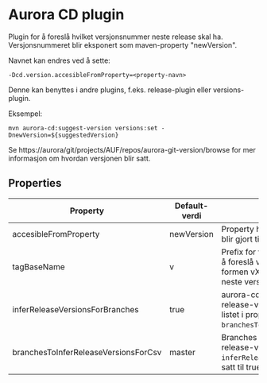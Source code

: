 # Aurora CD plugin

Plugin for å foreslå hvilket versjonsnummer neste release skal ha. Versjonsnummeret blir eksponert som maven-property "newVersion". 

Navnet kan endres ved å sette:

    -Dcd.version.accesibleFromProperty=<property-navn> 

Denne kan benyttes i andre plugins, f.eks. release-plugin eller versions-plugin.

Eksempel:

	mvn aurora-cd:suggest-version versions:set -DnewVersion=${suggestedVersion}

Se https://aurora/git/projects/AUF/repos/aurora-git-version/browse for mer informasjon om hvordan versjonen blir satt.

## Properties

| Property | Default-verdi | Beskrivelse |
|----------|---------------|-------------|
| accesibleFromProperty | newVersion | Property hvor den foreslåtte versjonen blir gjort tilgjengelig |
| tagBaseName | v | Prefix for versjons-tager som brukes til å foreslå versjonsnummer. Alle tags på formen vX.X.X blir brukt for å foreslå neste versjonsnummer.|
| inferReleaseVersionsForBranches | true | aurora-cd:suggest-version vil foreslå release-versjoner for alle branches listet i propertyen `branchesToInferReleaseVersionsForCsv`.|
| branchesToInferReleaseVersionsForCsv | master | Branches som det skal foreslås release-versjoner for dersom `inferReleaseVersionsForBranches` er satt til true. |
